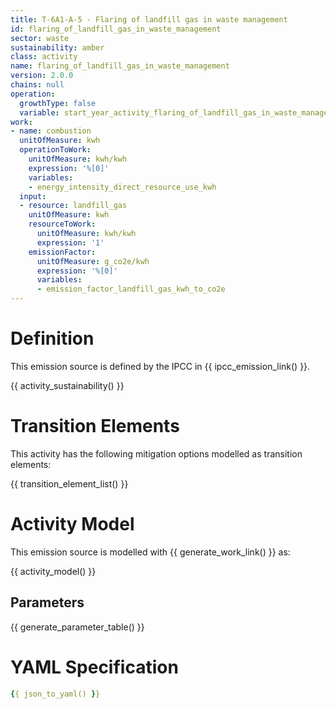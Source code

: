 ```yaml
---
title: T-6A1-A-5 - Flaring of landfill gas in waste management
id: flaring_of_landfill_gas_in_waste_management
sector: waste
sustainability: amber
class: activity
name: flaring_of_landfill_gas_in_waste_management
version: 2.0.0
chains: null
operation:
  growthType: false
  variable: start_year_activity_flaring_of_landfill_gas_in_waste_management
work:
- name: combustion
  unitOfMeasure: kwh
  operationToWork:
    unitOfMeasure: kwh/kwh
    expression: '%[0]'
    variables:
    - energy_intensity_direct_resource_use_kwh
  input:
  - resource: landfill_gas
    unitOfMeasure: kwh
    resourceToWork:
      unitOfMeasure: kwh/kwh
      expression: '1'
    emissionFactor:
      unitOfMeasure: g_co2e/kwh
      expression: '%[0]'
      variables:
      - emission_factor_landfill_gas_kwh_to_co2e
---
```

# Definition
This emission source is defined by the IPCC in {{ ipcc_emission_link() }}.


{{ activity_sustainability() }}

# Transition Elements

This activity has the following mitigation options modelled as transition elements:

{{ transition_element_list() }}

# Activity Model
This emission source is modelled with {{ generate_work_link() }} as:

{{ activity_model() }}

## Parameters

{{ generate_parameter_table() }}

# YAML Specification

```yaml
{{ json_to_yaml() }}
```